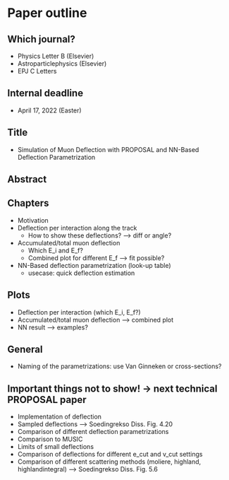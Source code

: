 # Paper outline 

## Which journal? 
- Physics Letter B (Elsevier)
- Astroparticlephysics (Elsevier)
- EPJ C Letters 

## Internal deadline
- April 17, 2022 (Easter)

## Title
- Simulation of Muon Deflection with PROPOSAL and NN-Based Deflection Parametrization 

## Abstract

## Chapters 
- Motivation
- Deflection per interaction along the track
    - How to show these deflections? --> diff or angle?
- Accumulated/total muon deflection
    - Which E_i and E_f?
    - Combined plot for different E_f --> fit possible?
- NN-Based deflection parametrization (look-up table)
    - usecase: quick deflection estimation

## Plots
- Deflection per interaction (which E_i, E_f?)
- Accumulated/total muon deflection --> combined plot 
- NN result --> examples?


## General 
- Naming of the parametrizations: use Van Ginneken or cross-sections?

## Important things not to show! -> next technical PROPOSAL paper 
- Implementation of deflection
- Sampled deflections --> Soedingrekso Diss. Fig. 4.20
- Comparison of different deflection parametrizations
- Comparison to MUSIC
- Limits of small deflections
- Comparison of deflections for different e_cut and v_cut settings
- Comparison of different scattering methods (moliere, highland, highlandintegral) --> Soedingrekso Diss. Fig. 5.6
